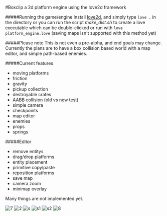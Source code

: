 #Boxclip
a 2d platform engine using the love2d framework

#####Running the game/engine
Install [love2d](https://love2d.org/), and simply type
`love .` in the directory or you can run the script *make_dist.sh* to create a love executable which can be double-clicked or run with `love platform_engine.love` (saving maps isn't supported with this method yet)

#####Please note
This is not even a pre-alpha, and end goals may change. Currently the plans are to have a box collision based world with a map editor, and simple path-based enemies.

#####Current features
* moving platforms
* friction
* gravity
* pickup collection
* destroyable crates
* AABB collision (old vs new test)
* simple camera
* checkpoints
* map editor
* enemies
* props
* springs

#####Editor
* remove entitys
* drag/drop platforms
* entity placement
* primitive copy/paste
* reposition platforms
* save map
* camera zoom
* minimap overlay

Many things are not implemented yet.

![7](https://cloud.githubusercontent.com/assets/1535179/10579334/59c8aa70-766f-11e5-90ed-ccbf07052f2a.png)
![2](https://cloud.githubusercontent.com/assets/1535179/10531493/3eeda7fe-73aa-11e5-8f78-a69f3fa41272.png)
![s](https://cloud.githubusercontent.com/assets/1535179/10579336/59cadce6-766f-11e5-8927-a03dd31aa8e3.png)
![s1](https://cloud.githubusercontent.com/assets/1535179/10579337/59cbb436-766f-11e5-8b2d-db0c548b2ed8.png)
![s2](https://cloud.githubusercontent.com/assets/1535179/10579335/59c9ec1e-766f-11e5-8363-a62024636ea1.png)
![8](https://cloud.githubusercontent.com/assets/1535179/10579338/59cc7a1a-766f-11e5-88c1-3faa747e7921.png)
